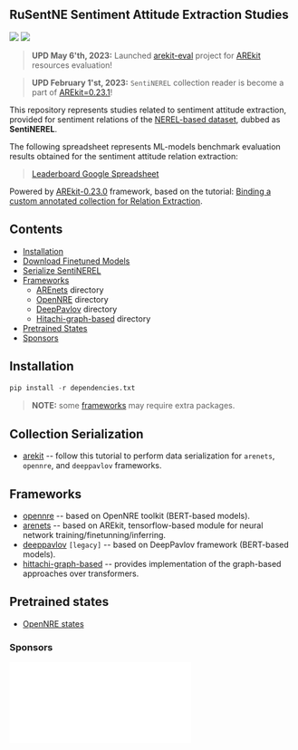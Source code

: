 ## RuSentNE Sentiment Attitude Extraction Studies

![](https://img.shields.io/badge/Python-3.6-brightgreen.svg)
![](https://img.shields.io/badge/AREkit-0.23.0-orange.svg)

> **UPD May 6'th, 2023:** Launched [arekit-eval](https://github.com/nicolay-r?tab=repositories) project for [AREkit](https://github.com/nicolay-r/AREkit) resources evaluation!

> **UPD February 1'st, 2023:** `SentiNEREL` collection reader is become a part of [AREkit=0.23.1](https://github.com/nicolay-r/AREkit/issues/439)!

This repository represents studies related to sentiment attitude extraction, provided for 
sentiment relations of the [NEREL-based dataset](https://github.com/nerel-ds/nerel), dubbed as **SentiNEREL**.

The following spreadsheet represents ML-models benchmark evaluation results
obtained for the sentiment attitude relation extraction:

> [Leaderboard Google Spreadsheet](https://docs.google.com/spreadsheets/d/1o4VVZZNraO_-dr-WnGU8LM2aEjTp8KjZhFmTab5e5DM/edit?usp=sharing)

Powered by [AREkit-0.23.0](https://github.com/nicolay-r/AREkit) framework, based on the tutorial:
[Binding a custom annotated collection for Relation Extraction](https://nicolay-r.github.io/blog/articles/2022-08/arekit-collection-bind).

## Contents

* [Installation](#installation)
* [Download Finetuned Models](#download-finetuned-models)
* [Serialize SentiNEREL](#serialize-collection)
* [Frameworks](#frameworks)
    * [AREnets](framework/arenets) directory
    * [OpenNRE](framework/opennre) directory
    * [DeepPavlov](framework/deeppavlov) directory
    * [Hitachi-graph-based](framework/hitachi_graph) directory
* [Pretrained States](#pretrained-states)
* [Sponsors](#sponsors)

## Installation

```python
pip install -r dependencies.txt
```

> **NOTE:** some [frameworks](#frameworks) may require extra packages.

## Collection Serialization

* [arekit](tutorial/serialize.md) -- follow this tutorial to perform data serialization 
for `arenets`, `opennre`, and `deeppavlov` frameworks.

## Frameworks
   
* [opennre](framework/opennre/) -- based on OpenNRE toolkit (BERT-based models).
* [arenets](framework/arenets/) -- based on AREkit, tensorflow-based module 
for neural network training/finetunning/inferring.
* [deeppavlov](framework/deeppavlov/) `[legacy]` -- based on DeepPavlov framework (BERT-based models).
* [hittachi-graph-based](framework/hitachi_graph/) -- provides implementation of the graph-based 
approaches over transformers.

## Pretrained states
* [OpenNRE states](framework/opennre/)

### Sponsors

<p align="left">
    <img src="data/images/logo_msu.png"/>
</p>
